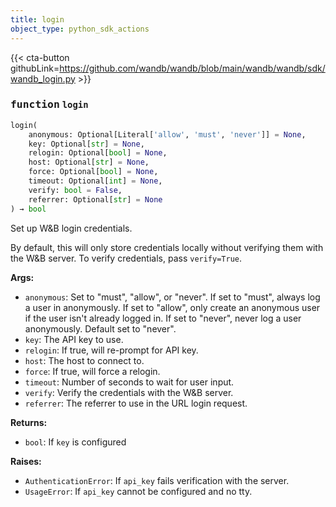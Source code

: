 ```yaml
---
title: login
object_type: python_sdk_actions
---
```


{{< cta-button githubLink=https://github.com/wandb/wandb/blob/main/wandb/wandb/sdk/wandb_login.py >}}




### <kbd>function</kbd> `login`

```python
login(
    anonymous: Optional[Literal['allow', 'must', 'never']] = None,
    key: Optional[str] = None,
    relogin: Optional[bool] = None,
    host: Optional[str] = None,
    force: Optional[bool] = None,
    timeout: Optional[int] = None,
    verify: bool = False,
    referrer: Optional[str] = None
) → bool
```

Set up W&B login credentials. 

By default, this will only store credentials locally without verifying them with the W&B server. To verify credentials, pass `verify=True`. 



**Args:**
 
 - `anonymous`:  Set to "must", "allow", or "never".  If set to "must", always log a user in anonymously. If set to  "allow", only create an anonymous user if the user  isn't already logged in. If set to "never", never log a  user anonymously. Default set to "never". 
 - `key`:  The API key to use. 
 - `relogin`:  If true, will re-prompt for API key. 
 - `host`:  The host to connect to. 
 - `force`:  If true, will force a relogin. 
 - `timeout`:  Number of seconds to wait for user input. 
 - `verify`:  Verify the credentials with the W&B server. 
 - `referrer`:  The referrer to use in the URL login request. 





**Returns:**
 
 - `bool`:  If `key` is configured 



**Raises:**
 
 - `AuthenticationError`:  If `api_key` fails verification with the server. 
 - `UsageError`:  If `api_key` cannot be configured and no tty. 
